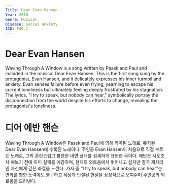 ```yaml
---
Title: Dear Evan Hansen
Year: 2016
Genre: Musical
Disease: Social anxiety
ICD: F40.1
---
```


# Dear Evan Hansen

Waving Through A Window is a song written by Pasek and Paul and included in the musical Dear Evan Hansen. This is the first song sung by the protagonist, Evan Hansen, and it delicately expresses his inner turmoil and anxiety. Evan senses failure before even trying, yearning to escape his current loneliness but ultimately feeling deeply frustrated by his stagnation. The lyrics, "I try to speak, but nobody can hear," symbolically portray the disconnection from the world despite his efforts to change, revealing the protagonist's loneliness.

# 디어 에반 핸슨

Waving Through A Window은 Pasek and Paul에 의해 작곡된 노래로, 뮤지컬 Dear Evan Hansen에 수록된 노래이다. 주인공 Evan Hansen이 처음으로 직접 부르는 노래로, 그의 혼란스럽고 불안한 내면 상태를 섬세하게 표현한 곡이다. 에반은 시도조차 해보기 전에 이미 실패를 예감하며, 현재의 외로움에서 벗어나고 싶지만 결국 제자리인 자신에게 깊은 좌절을 느낀다. 가사 중 “I try to speak, but nobody can hear”는 변화를 향한 노력에도 불구하고 세상과 단절된 현실을 상징적으로 보여주며 주인공의 외로움을 드러낸다.
